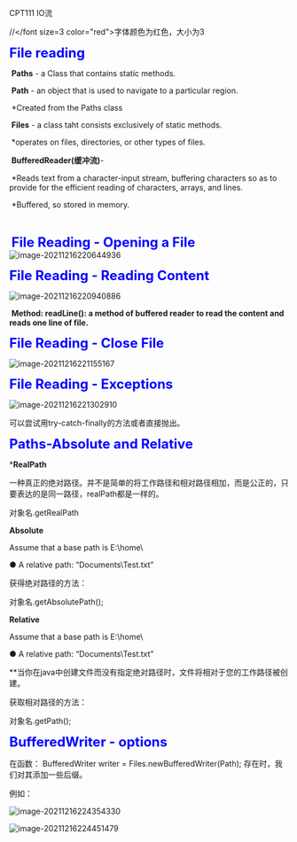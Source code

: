 CPT111 IO流

//</font size=3 color="red">字体颜色为红色，大小为3</font>

**<font size=5 color="blue">File reading</font>**

​	**Paths** - a Class that contains static methods.

​	**Path** - an object that is used to navigate to a particular region.

​				*Created from the Paths class

​	**Files** - a class taht consists exclusively of static methods.

​				*operates on files, directories, or other types of files.

​	**BufferedReader(缓冲流)**- 

​				*Reads text from a character-input stream, buffering characters so as to provide for the efficient reading of characters, arrays, and lines. 

​				*Buffered, so stored in memory.

​			

​	**<font size=5 color="blue">File Reading - Opening a File</font>**![image-20211216220644936](C:\Users\白木-泽\AppData\Roaming\Typora\typora-user-images\image-20211216220644936.png)



**<font size=5 color="blue">File Reading - Reading Content</font>**

![image-20211216220940886](C:\Users\白木-泽\AppData\Roaming\Typora\typora-user-images\image-20211216220940886.png)

​	**Method: 	readLine(): a method of buffered reader to read the content and reads one line of file.**



**<font size=5 color="blue">File Reading - Close File</font>**

![image-20211216221155167](C:\Users\白木-泽\AppData\Roaming\Typora\typora-user-images\image-20211216221155167.png)



**<font size=5 color="blue">File Reading - Exceptions</font>**

![image-20211216221302910](C:\Users\白木-泽\AppData\Roaming\Typora\typora-user-images\image-20211216221302910.png)

可以尝试用try-catch-finally的方法或者直接抛出。



**<font size=5 color="blue">Paths-Absolute and Relative</font>**

***RealPath**

一种真正的绝对路径。并不是简单的将工作路径和相对路径相加，而是公正的，只要表达的是同一路径，realPath都是一样的。

对象名.getRealPath

**Absolute**

Assume that a base path is E:\home\ 

● A relative path: “Documents\Test.txt” 

获得绝对路径的方法：

对象名.getAbsolutePath();





**Relative**

 Assume that a base path is E:\home\ 

● A relative path: “Documents\Test.txt” 

**当你在java中创建文件而没有指定绝对路径时，文件将相对于您的工作路径被创建。

获取相对路径的方法：

对象名.getPath();



**<font size=5 color="blue">BufferedWriter - options</font>**

在函数： BufferedWriter writer = Files.newBufferedWriter(Path); 存在时，我们对其添加一些后缀。

例如：

![image-20211216224354330](C:\Users\白木-泽\AppData\Roaming\Typora\typora-user-images\image-20211216224354330.png)

![image-20211216224451479](C:\Users\白木-泽\AppData\Roaming\Typora\typora-user-images\image-20211216224451479.png)









